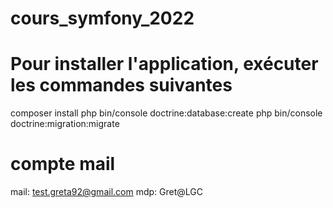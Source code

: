 # cours_symfony_2022

# Pour installer l'application, exécuter les commandes suivantes

composer install
php bin/console doctrine:database:create
php bin/console doctrine:migration:migrate

# compte mail

mail: test.greta92@gmail.com
mdp: Gret@LGC
